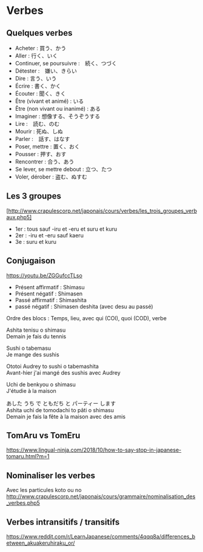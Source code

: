 # Verbes

## Quelques verbes

- Acheter : 買う、かう
- Aller : 行く、いく
- Continuer, se poursuivre :　続く、つづく
- Détester :　嫌い、きらい
- Dire : 言う、いう
- Écrire : 書く、かく
- Écouter : 聞く、きく
- Être (vivant et animé) : いる
- Être (non vivant ou inanimé) : ある
- Imaginer : 想像する、そうぞうする
- Lire :　読む、のむ
- Mourir : 死ぬ、しぬ
- Parler :　話す、はなす
- Poser, mettre : 置く、おく
- Pousser : 押す、おす
- Rencontrer : 合う、あう
- Se lever, se mettre debout : 立つ、たつ
- Voler, dérober : 盗む、ぬすむ

## Les 3 groupes

[http://www.crapulescorp.net/japonais/cours/verbes/les_trois_groupes_verbaux.php5]

- 1er : tous sauf -iru et -eru et suru et kuru
- 2er : -iru et -eru sauf kaeru
- 3e : suru et kuru

## Conjugaison

https://youtu.be/ZGGufccTLso

- Présent affirmatif : Shimasu
- Présent négatif : Shimasen
- Passé affirmatif : Shimashita
- passé négatif : Shimasen deshita (avec desu au passé)

Ordre des blocs : Temps, lieu, avec qui (COI), quoi (COD), verbe

Ashita tenisu o shimasu  
Demain je fais du tennis

Sushi o tabemasu  
Je mange des sushis

Ototoi Audrey to sushi o tabemashita  
Avant-hier j'ai mangé des sushis avec Audrey

Uchi de benkyou o shimasu  
J'étudie à la maison

あした うち で ともだち と パーティー します  
Ashita uchi de tomodachi to pâti o shimasu  
Demain je fais la fête à la maison avec des amis

## TomAru vs TomEru

https://www.lingual-ninja.com/2018/10/how-to-say-stop-in-japanese-tomaru.html?m=1

## Nominaliser les verbes

Avec les particules koto ou no
http://www.crapulescorp.net/japonais/cours/grammaire/nominalisation_des_verbes.php5

## Verbes intransitifs / transitifs

https://www.reddit.com/r/LearnJapanese/comments/4qqq8a/differences_between_akuakeruhiraku_or/
